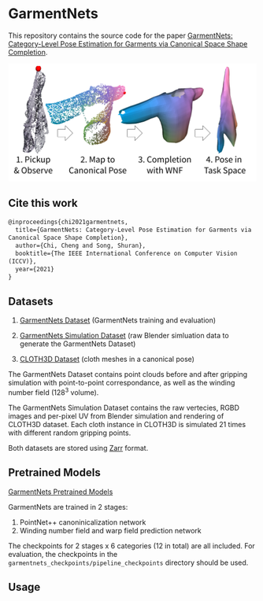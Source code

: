 # GarmentNets

This repository contains the source code for the paper [GarmentNets:
Category-Level Pose Estimation for Garments via Canonical Space Shape Completion](https://garmentnets.cs.columbia.edu/).

![Overview](assets/teaser_web.png)

## Cite this work
```
@inproceedings{chi2021garmentnets,
  title={GarmentNets: Category-Level Pose Estimation for Garments via Canonical Space Shape Completion},
  author={Chi, Cheng and Song, Shuran},
  booktitle={The IEEE International Conference on Computer Vision (ICCV)},
  year={2021}
}
```

## Datasets
1. [GarmentNets Dataset](https://drive.google.com/file/d/10CU_YQa-6IjKkS6WkYhcL5RAnXS0TqSt/view?usp=sharing) (GarmentNets training and evaluation)

2. [GarmentNets Simulation Dataset]() (raw Blender simluation data to generate the GarmentNets Dataset)

3. [CLOTH3D Dataset](https://chalearnlap.cvc.uab.cat/dataset/38/description/) (cloth meshes in a canonical pose)

The GarmentNets Dataset contains point clouds before and after gripping simulation with point-to-point correspondance, as well as the winding number field ($128^3$ volume).

The GarmentNets Simulation Dataset contains the raw vertecies, RGBD images and per-pixel UV from Blender simulation and rendering of CLOTH3D dataset. Each cloth instance in CLOTH3D is simulated 21 times with different random gripping points.

Both datasets are stored using [Zarr](https://zarr.readthedocs.io/en/stable/) format.

## Pretrained Models
[GarmentNets Pretrained Models](https://drive.google.com/file/d/1PTuizGDgJA52OfM4BKwL_Eu93chTSRz8/view?usp=sharing)

GarmentNets are trained in 2 stages:
1. PointNet++ canoninicalization network
2. Winding number field and warp field prediction network

The checkpoints for 2 stages x 6 categories (12 in total) are all included. For evaluation, the checkpoints in the `garmentnets_checkpoints/pipeline_checkpoints` directory should be used.

## Usage
